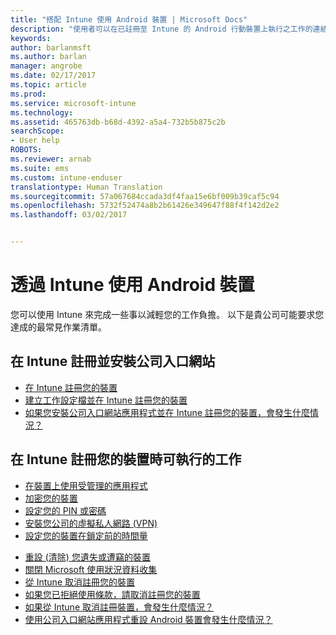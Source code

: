 ```yaml
---
title: "搭配 Intune 使用 Android 裝置 | Microsoft Docs"
description: "使用者可以在已註冊至 Intune 的 Android 行動裝置上執行之工作的連結清單"
keywords: 
author: barlanmsft
ms.author: barlan
manager: angrobe
ms.date: 02/17/2017
ms.topic: article
ms.prod: 
ms.service: microsoft-intune
ms.technology: 
ms.assetid: 465763db-b68d-4392-a5a4-732b5b875c2b
searchScope:
- User help
ROBOTS: 
ms.reviewer: arnab
ms.suite: ems
ms.custom: intune-enduser
translationtype: Human Translation
ms.sourcegitcommit: 57a067684ccada3df4faa15e6bf009b39caf5c94
ms.openlocfilehash: 5732f52474a8b2b61426e349647f88f4f142d2e2
ms.lasthandoff: 03/02/2017


---
```



# <a name="using-your-android-device-with-intune"></a>透過 Intune 使用 Android 裝置

您可以使用 Intune 來完成一些事以減輕您的工作負擔。 以下是貴公司可能要求您達成的最常見作業清單。

## <a name="enrolling-into-intune-and-installing-the-company-portal"></a>在 Intune 註冊並安裝公司入口網站

- [在 Intune 註冊您的裝置](enroll-your-device-in-Intune-android.md)
- [建立工作設定檔並在 Intune 註冊您的裝置](create-a-work-profile-and-enroll-your-device-in-intune-android.md)
- [如果您安裝公司入口網站應用程式並在 Intune 註冊您的裝置，會發生什麼情況？](what-happens-if-you-install-the-company-portal-app-and-enroll-your-device-in-intune-android.md)

## <a name="things-you-can-do-when-your-device-is-enrolled-in-intune"></a>在 Intune 註冊您的裝置時可執行的工作

- [在裝置上使用受管理的應用程式](use-managed-apps-on-your-device-android.md)
- [加密您的裝置](encrypt-your-device-android.md)
- [設定您的 PIN 或密碼](set-your-pin-or-password-android.md)
- [安裝您公司的虛擬私人網路 (VPN)](install-your-companys-virtual-private-network-VPN-android.md)
- [設定您的裝置在鎖定前的時間量](set-the-amount-of-time-before-your-device-is-locked-android.md)
<!--- [Reset (erase) your lost or stolen device](reset-erase-your-lost-or-stolen-device-android.md)-->
- [重設 (清除) 您遺失或遭竊的裝置](reset-erase-your-device-cpwebsite.md)
- [關閉 Microsoft 使用狀況資料收集](turn-off-microsoft-usage-data-collection-android.md)
- [從 Intune 取消註冊您的裝置](unenroll-your-device-from-intune-android.md)
- [如果您已拒絕使用條款，請取消註冊您的裝置](unenroll-your-device-from-intune-if-you-declined-terms-of-use-android.md)
- [如果從 Intune 取消註冊裝置，會發生什麼情況？](what-happens-if-you-unenroll-your-device-from-intune-android.md)
- [使用公司入口網站應用程式重設 Android 裝置會發生什麼情況？](what-happens-if-you-reset-your-device-using-the-company-portal-android.md)
<!--- - [What is the Rights Management sharing app?](what-is-the-rms-sharing-app-android.md) --->

